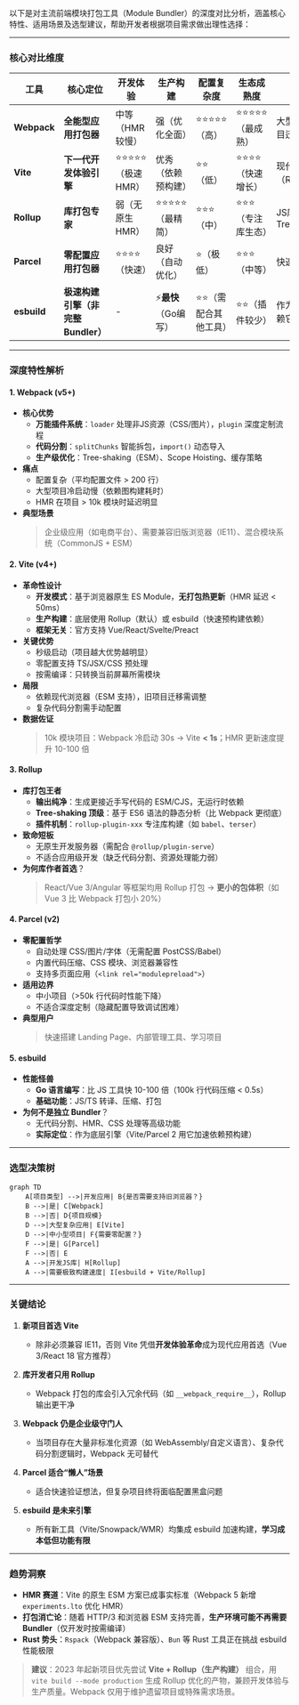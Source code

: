 以下是对主流前端模块打包工具（Module Bundler）的深度对比分析，涵盖核心特性、适用场景及选型建议，帮助开发者根据项目需求做出理性选择：

---

### 核心对比维度

| **工具**   | **核心定位**                | **开发体验**       | **生产构建**       | **配置复杂度** | **生态成熟度** | **最佳适用场景**               |
|------------|----------------------------|--------------------|--------------------|----------------|----------------|------------------------------|
| **Webpack** | **全能型应用打包器**        | 中等（HMR较慢）    | 强（优化全面）     | ⭐⭐⭐⭐⭐（高）    | ⭐⭐⭐⭐⭐（最成熟）| 大型复杂应用、遗留项目迁移     |
| **Vite**    | **下一代开发体验引擎**      | ⭐⭐⭐⭐⭐（极速HMR） | 优秀（依赖预构建） | ⭐⭐（低）       | ⭐⭐⭐⭐（快速增长）| 现代框架应用（React/Vue/Svelte）|
| **Rollup**  | **库打包专家**             | 弱（无原生HMR）    | ⭐⭐⭐⭐⭐（最精简）  | ⭐⭐⭐（中）      | ⭐⭐⭐（专注库生态）| JS库/框架、追求极致Tree-shaking |
| **Parcel**  | **零配置应用打包器**        | ⭐⭐⭐⭐（快速）     | 良好（自动优化）   | ⭐（极低）      | ⭐⭐⭐（中等）    | 快速原型、中小型项目           |
| **esbuild** | **极速构建引擎（非完整Bundler）** | -              | ⚡️**最快**（Go编写）| ⭐⭐（需配合其他工具）| ⭐⭐（插件较少） | 作为底层引擎（Vite依赖它）      |

---

### 深度特性解析
#### 1. Webpack (v5+)
- **核心优势**  
  - **万能插件系统**：`loader` 处理非JS资源（CSS/图片），`plugin` 深度定制流程
  - **代码分割**：`splitChunks` 智能拆包，`import()` 动态导入
  - **生产级优化**：Tree-shaking（ESM）、Scope Hoisting、缓存策略
- **痛点**  
  - 配置复杂（平均配置文件 > 200 行）
  - 大型项目冷启动慢（依赖图构建耗时）
  - HMR 在项目 > 10k 模块时延迟明显
- **典型场景**  
  > 企业级应用（如电商平台）、需要兼容旧版浏览器（IE11）、混合模块系统（CommonJS + ESM）

#### 2. Vite (v4+)
- **革命性设计**  
  - **开发模式**：基于浏览器原生 ES Module，**无打包热更新**（HMR 延迟 < 50ms）
  - **生产构建**：底层使用 Rollup（默认）或 esbuild（快速预构建依赖）
  - **框架无关**：官方支持 Vue/React/Svelte/Preact
- **关键优势**  
  - 秒级启动（项目越大优势越明显）
  - 零配置支持 TS/JSX/CSS 预处理
  - 按需编译：只转换当前屏幕所需模块
- **局限**  
  - 依赖现代浏览器（ESM 支持），旧项目迁移需调整
  - 复杂代码分割需手动配置
- **数据佐证**  
  > 10k 模块项目：Webpack 冷启动 30s → Vite **< 1s**；HMR 更新速度提升 10-100 倍

#### 3. Rollup
- **库打包王者**  
  - **输出纯净**：生成更接近手写代码的 ESM/CJS，无运行时依赖
  - **Tree-shaking 顶级**：基于 ES6 语法的静态分析（比 Webpack 更彻底）
  - **插件机制**：`rollup-plugin-xxx` 专注库构建（如 `babel`、`terser`）
- **致命短板**  
  - 无原生开发服务器（需配合 `@rollup/plugin-serve`）
  - 不适合应用级开发（缺乏代码分割、资源处理能力弱）
- **为何库作者首选**？  
  > React/Vue 3/Angular 等框架均用 Rollup 打包 → **更小的包体积**（如 Vue 3 比 Webpack 打包小 20%）

#### 4. Parcel (v2)
- **零配置哲学**  
  - 自动处理 CSS/图片/字体（无需配置 PostCSS/Babel）
  - 内置代码压缩、CSS 模块、浏览器兼容性
  - 支持多页面应用（`<link rel="modulepreload">`）
- **适用边界**  
  - 中小项目（>50k 行代码时性能下降）
  - 不适合深度定制（隐藏配置导致调试困难）
- **典型用户**  
  > 快速搭建 Landing Page、内部管理工具、学习项目

#### 5. esbuild
- **性能怪兽**  
  - **Go 语言编写**：比 JS 工具快 10-100 倍（100k 行代码压缩 < 0.5s）
  - **基础功能**：JS/TS 转译、压缩、打包
- **为何不是独立 Bundler**？  
  - 无代码分割、HMR、CSS 处理等高级功能
  - **实际定位**：作为底层引擎（Vite/Parcel 2 用它加速依赖预构建）

---

### 选型决策树
```mermaid
graph TD
    A[项目类型] -->|开发应用| B{是否需要支持旧浏览器？}
    B -->|是| C[Webpack]
    B -->|否| D{项目规模}
    D -->|大型复杂应用| E[Vite]
    D -->|中小型项目| F{需要零配置？}
    F -->|是| G[Parcel]
    F -->|否| E
    A -->|开发JS库| H[Rollup]
    A -->|需要极致构建速度| I[esbuild + Vite/Rollup]
```

---

### 关键结论
1. **新项目首选 Vite**  
   - 除非必须兼容 IE11，否则 Vite 凭借**开发体验革命**成为现代应用首选（Vue 3/React 18 官方推荐）
   
2. **库开发者只用 Rollup**  
   - Webpack 打包的库会引入冗余代码（如 `__webpack_require__`），Rollup 输出更干净

3. **Webpack 仍是企业级守门人**  
   - 当项目存在大量非标准化资源（如 WebAssembly/自定义语言）、复杂代码分割逻辑时，Webpack 无可替代

4. **Parcel 适合“懒人”场景**  
   - 适合快速验证想法，但复杂项目终将面临配置黑盒问题

5. **esbuild 是未来引擎**  
   - 所有新工具（Vite/Snowpack/WMR）均集成 esbuild 加速构建，**学习成本低但功能有限**

---

### 趋势洞察
- **HMR 赛道**：Vite 的原生 ESM 方案已成事实标准（Webpack 5 新增 `experiments.lto` 优化 HMR）
- **打包消亡论**：随着 HTTP/3 和浏览器 ESM 支持完善，**生产环境可能不再需要 Bundler**（仅开发时按需编译）
- **Rust 势头**：`Rspack`（Webpack 兼容版）、`Bun` 等 Rust 工具正在挑战 esbuild 性能极限

> **建议**：2023 年起新项目优先尝试 **Vite + Rollup（生产构建）** 组合，用 `vite build --mode production` 生成 Rollup 优化的产物，兼顾开发体验与生产质量。Webpack 仅用于维护遗留项目或特殊需求场景。